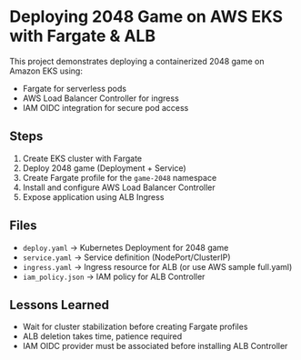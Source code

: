 # Deploying 2048 Game on AWS EKS with Fargate & ALB

This project demonstrates deploying a containerized 2048 game on Amazon EKS using:
- Fargate for serverless pods
- AWS Load Balancer Controller for ingress
- IAM OIDC integration for secure pod access

## Steps

1. Create EKS cluster with Fargate
2. Deploy 2048 game (Deployment + Service)
3. Create Fargate profile for the `game-2048` namespace
4. Install and configure AWS Load Balancer Controller
5. Expose application using ALB Ingress

## Files
- `deploy.yaml` → Kubernetes Deployment for 2048 game
- `service.yaml` → Service definition (NodePort/ClusterIP)
- `ingress.yaml` → Ingress resource for ALB (or use AWS sample full.yaml)
- `iam_policy.json` → IAM policy for ALB Controller

## Lessons Learned
- Wait for cluster stabilization before creating Fargate profiles
- ALB deletion takes time, patience required
- IAM OIDC provider must be associated before installing ALB Controller
